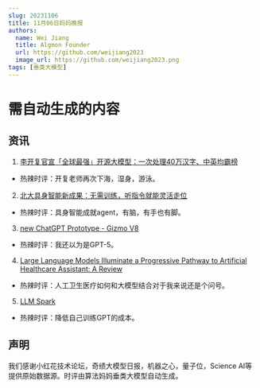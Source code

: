 ```yaml
---
slug: 20231106
title: 11月06日妈妈晚报
authors:
  name: Wei Jiang
  title: Algmon Founder
  url: https://github.com/weijiang2023
  image_url: https://github.com/weijiang2023.png
tags: [垂类大模型]
---
```


# 需自动生成的内容
## 资讯

1. [李开复官宣「全球最强」开源大模型：一次处理40万汉字、中英均霸榜](https://mp.weixin.qq.com/s/vdxTp4aUsXx4d1MnVqL7AA)
* 热辣时评：开复老师再次下海，湿身，游泳。

2. [北大具身智能新成果：无需训练，听指令就能灵活走位](https://mp.weixin.qq.com/s/fJ99zkIyx_-xQglD-brCgg)
* 热辣时评：具身智能成就agent，有脑，有手也有脚。

3. [new ChatGPT Prototype - Gizmo V8](https://twitter.com/btibor91/status/1721087065868083359?s=20)
* 热辣时评：我还以为是GPT-5。

4. [Large Language Models Illuminate a Progressive Pathway to Artificial Healthcare Assistant: A Review](https://arxiv.org/abs/2311.01918v1)
* 热辣时评：人工卫生医疗如何和大模型结合对于我来说还是个问号。

5. [LLM Spark](https://yourgpt.ai/)
* 热辣时评：降低自己训练GPT的成本。

## 声明

我们感谢小红花技术论坛，奇绩大模型日报，机器之心，量子位，Science AI等提供原始数据源。时评由算法妈妈垂类大模型自动生成。